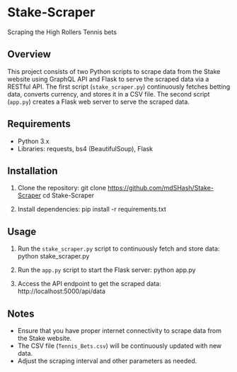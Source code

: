 # Stake-Scraper
Scraping the High Rollers Tennis bets

## Overview
This project consists of two Python scripts to scrape data from the Stake website using GraphQL API and Flask to serve the scraped data via a RESTful API. The first script (`stake_scraper.py`) continuously fetches betting data, converts currency, and stores it in a CSV file. The second script (`app.py`) creates a Flask web server to serve the scraped data.

## Requirements
- Python 3.x
- Libraries: requests, bs4 (BeautifulSoup), Flask

## Installation
1. Clone the repository:
  git clone https://github.com/mdSHash/Stake-Scraper
  cd Stake-Scraper

2. Install dependencies:
  pip install -r requirements.txt

## Usage
1. Run the `stake_scraper.py` script to continuously fetch and store data:
  python stake_scraper.py

2. Run the `app.py` script to start the Flask server:
  python app.py

3. Access the API endpoint to get the scraped data:
  http://localhost:5000/api/data

## Notes
- Ensure that you have proper internet connectivity to scrape data from the Stake website.
- The CSV file (`Tennis_Bets.csv`) will be continuously updated with new data.
- Adjust the scraping interval and other parameters as needed.
